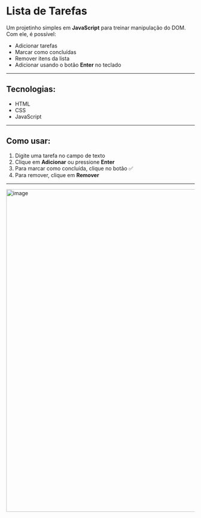 # Lista de Tarefas

Um projetinho simples em **JavaScript** para treinar manipulação do DOM.  
Com ele, é possível:

- Adicionar tarefas  
- Marcar como concluídas  
- Remover itens da lista  
- Adicionar usando o botão **Enter** no teclado  

---

## Tecnologias:
- HTML
- CSS
- JavaScript

---

##  Como usar:
1. Digite uma tarefa no campo de texto  
2. Clique em **Adicionar** ou pressione **Enter**  
3. Para marcar como concluída, clique no botão ✅  
4. Para remover, clique em **Remover**

---

<img width="1193" height="860" alt="image" src="https://github.com/user-attachments/assets/6d9cc1b1-4910-44f7-a23a-fda48f6a2560" />
